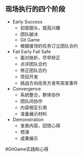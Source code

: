 ## 现场执行的四个阶段

* Early Success
	* 初尝甜头，提高兴趣
	* 团队破冰
	* Git Game
	* 根据接领的任务订立团队合约
* Fail Early Fail Safe
	* 面对挫折，尽早矫正
	* 点评团队合约
	* 修正团队合约
	* 项目开发
	* 挑战方向任务方发布突发事件
* Convergence
	* 系统整合，群体协作
	* 团队间协作
	* 内容相互引用
	* 准备展示材料
* Demonstration
	* 发表内容，回馈心得
	* 预演
	* 成果展示

#GitGame实践和心得




